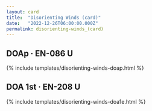 ```yaml
---
layout: card
title:  "Disorienting Winds (card)"
date:   "2022-12-26T06:00:00.000Z"
permalink: disorienting-winds_(card)
---
```


## DOAp &middot; EN-086 U

{% include templates/disorienting-winds-doap.html %}


## DOA 1st &middot; EN-208 U

{% include templates/disorienting-winds-doa1e.html %}
